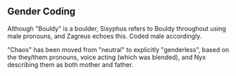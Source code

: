 ## Gender Coding

Although "Bouldy" is a boulder, Sisyphus refers to Bouldy throughout using male pronouns, and Zagreus echoes this. Coded male accordingly. 

"Chaos" has been moved from "neutral" to explicitly "genderless", based on the they/them pronouns, voice acting (which was blended), and Nyx describing them as both mother and father. 
